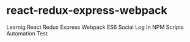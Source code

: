 # react-redux-express-webpack
Learnig React Redux Express Webpack ES6 Social Log In NPM Scripts Automation Test
